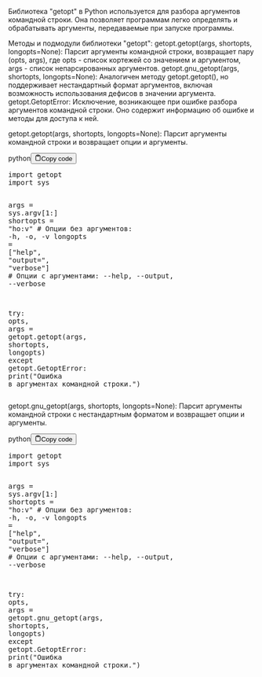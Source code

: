 <p>Библиотека "getopt" в Python используется для разбора аргументов командной строки.
Она позволяет программам легко определять и обрабатывать аргументы, передаваемые при запуске программы.</p>
<p>Методы и подмодули библиотеки "getopt":
getopt.getopt(args, shortopts, longopts=None): Парсит аргументы командной строки, возвращает пару (opts, args), где opts - список кортежей со значением и аргументом, args - список непарсированных аргументов.
getopt.gnu_getopt(args, shortopts, longopts=None): Аналогичен методу getopt.getopt(), но поддерживает нестандартный формат аргументов, включая возможность использования дефисов в значении аргумента.
getopt.GetoptError: Исключение, возникающее при ошибке разбора аргументов командной строки. Оно содержит информацию об ошибке и методы для доступа к ней.</p>
<p>getopt.getopt(args, shortopts, longopts=None): Парсит аргументы командной строки и возвращает опции и аргументы.</p>
<div class="code-element"><div class="lang-line"><text>python</text><button class="copy-button" id="code166b" onclick="copyCode(code166, code166b)"><svg stroke="currentColor" fill="none" stroke-width="2" viewBox="0 0 24 24" stroke-linecap="round" stroke-linejoin="round" class="h-4 w-4" height="1em" width="1em" xmlns="http://www.w3.org/2000/svg"><path d="M16 4h2a2 2 0 0 1 2 2v14a2 2 0 0 1-2 2H6a2 2 0 0 1-2-2V6a2 2 0 0 1 2-2h2"></path><rect x="8" y="2" width="8" height="4" rx="1" ry="1"></rect></svg><text>Copy code</text></button></div><div class="code" id="code166"><div class="highlight"><pre><span></span><span class="kn">import</span> <span class="nn">getopt</span>
<span class="kn">import</span> <span class="nn">sys</span>

<span class="n">args</span> <span class="o">=</span> <span class="n">sys</span><span class="o">.</span><span class="n">argv</span><span class="p">[</span><span class="mi">1</span><span class="p">:]</span>
<span class="n">shortopts</span> <span class="o">=</span> <span class="s2">&quot;ho:v&quot;</span>   <span class="c1"># Опции без аргументов: -h, -o, -v</span>
<span class="n">longopts</span> <span class="o">=</span> <span class="p">[</span><span class="s2">&quot;help&quot;</span><span class="p">,</span> <span class="s2">&quot;output=&quot;</span><span class="p">,</span> <span class="s2">&quot;verbose&quot;</span><span class="p">]</span>  <span class="c1"># Опции с аргументами: --help, --output, --verbose</span>

<span class="k">try</span><span class="p">:</span>
    <span class="n">opts</span><span class="p">,</span> <span class="n">args</span> <span class="o">=</span> <span class="n">getopt</span><span class="o">.</span><span class="n">getopt</span><span class="p">(</span><span class="n">args</span><span class="p">,</span> <span class="n">shortopts</span><span class="p">,</span> <span class="n">longopts</span><span class="p">)</span>
<span class="k">except</span> <span class="n">getopt</span><span class="o">.</span><span class="n">GetoptError</span><span class="p">:</span>
    <span class="nb">print</span><span class="p">(</span><span class="s2">&quot;Ошибка в аргументах командной строки.&quot;</span><span class="p">)</span>
</pre></div></div></div>

<p>getopt.gnu_getopt(args, shortopts, longopts=None): Парсит аргументы командной строки с нестандартным форматом и возвращает опции и аргументы.</p>
<div class="code-element"><div class="lang-line"><text>python</text><button class="copy-button" id="code167b" onclick="copyCode(code167, code167b)"><svg stroke="currentColor" fill="none" stroke-width="2" viewBox="0 0 24 24" stroke-linecap="round" stroke-linejoin="round" class="h-4 w-4" height="1em" width="1em" xmlns="http://www.w3.org/2000/svg"><path d="M16 4h2a2 2 0 0 1 2 2v14a2 2 0 0 1-2 2H6a2 2 0 0 1-2-2V6a2 2 0 0 1 2-2h2"></path><rect x="8" y="2" width="8" height="4" rx="1" ry="1"></rect></svg><text>Copy code</text></button></div><div class="code" id="code167"><div class="highlight"><pre><span></span><span class="kn">import</span> <span class="nn">getopt</span>
<span class="kn">import</span> <span class="nn">sys</span>

<span class="n">args</span> <span class="o">=</span> <span class="n">sys</span><span class="o">.</span><span class="n">argv</span><span class="p">[</span><span class="mi">1</span><span class="p">:]</span>
<span class="n">shortopts</span> <span class="o">=</span> <span class="s2">&quot;ho:v&quot;</span>   <span class="c1"># Опции без аргументов: -h, -o, -v</span>
<span class="n">longopts</span> <span class="o">=</span> <span class="p">[</span><span class="s2">&quot;help&quot;</span><span class="p">,</span> <span class="s2">&quot;output=&quot;</span><span class="p">,</span> <span class="s2">&quot;verbose&quot;</span><span class="p">]</span>  <span class="c1"># Опции с аргументами: --help, --output, --verbose</span>

<span class="k">try</span><span class="p">:</span>
    <span class="n">opts</span><span class="p">,</span> <span class="n">args</span> <span class="o">=</span> <span class="n">getopt</span><span class="o">.</span><span class="n">gnu_getopt</span><span class="p">(</span><span class="n">args</span><span class="p">,</span> <span class="n">shortopts</span><span class="p">,</span> <span class="n">longopts</span><span class="p">)</span>
<span class="k">except</span> <span class="n">getopt</span><span class="o">.</span><span class="n">GetoptError</span><span class="p">:</span>
    <span class="nb">print</span><span class="p">(</span><span class="s2">&quot;Ошибка в аргументах командной строки.&quot;</span><span class="p">)</span>
</pre></div></div></div>